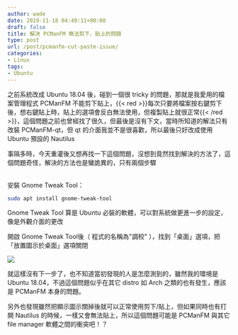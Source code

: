 ```yaml
---
author: wade
date: 2019-11-18 04:49:11+00:00
draft: false
title: 解決 PCManFM 無法剪下、貼上的問題
type: post
url: /post/pcmanfm-cut-paste-issue/
categories:
- Linux
tags:
- Ubuntu
---
```


之前系統改成 Ubuntu 18.04 後，碰到一個很 tricky 的問題，那就是我愛用的檔案管理程式 PCManFM 不能剪下貼上，{{< red >}}每次只要將檔案按右鍵剪下後，想右鍵貼上時，貼上的選項會反白無法使用，但複製貼上就很正常{{< /red >}}，這個問題之前也曾經找了很久，但最後是沒有下文，當時所知道的解法只有改裝 PCManFM-qt，但 qt 的介面我並不是很喜歡，所以最後只好改成使用 Ubuntu 預設的 Nautilus

事隔多時，今天重灌後又想再找一下這個問題，沒想到竟然找到解決的方法了，這個問題奇怪，解決的方法也是蠻詭異的，只有兩個步驟

\
安裝 Gnome Tweak Tool：
    
```bash
sudo apt install gnome-tweak-tool
```

Gnome Tweak Tool 算是 Ubuntu 必裝的軟體，可以對系統做更進一步的設定，像是外觀介面的更改

開啟 Gnome Tweak Tool後（ 程式的名稱為"調校" ），找到「桌面」選項，把「放置圖示於桌面」選項關閉

![](https://image.wadeism.net/gnometweak01.png)

就這樣沒有下一步了，也不知道當初發現的人是怎麼測到的，雖然我的環境是 Ubuntu 18.04，不過這個問題似乎在其它 distro 如 Arch 之類的也有發生，應該是 PCManFM 本身的問題。

另外也發現雖然把顯示圖示關掉後就可以正常使用剪下/貼上，但如果同時也有打開 Nautilus 的時候，一樣又會無法貼上，所以這個問題可能是 PCManFM 與其它 file manager 軟體之間的衝突吧！？
